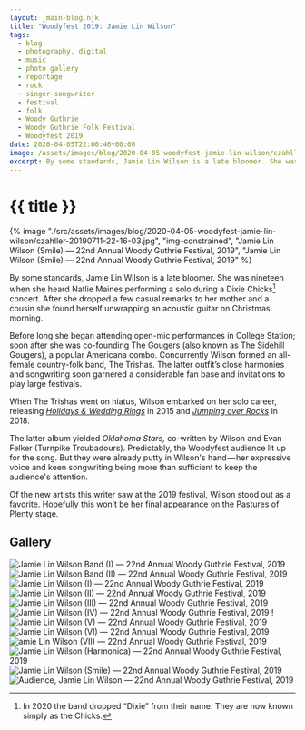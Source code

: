 ```yaml
---
layout: _main-blog.njk
title: "Woodyfest 2019: Jamie Lin Wilson"
tags: 
  - blog
  - photography, digital
  - music
  - photo gallery
  - reportage
  - rock
  - singer-songwriter
  - festival
  - folk
  - Woody Guthrie
  - Woody Guthrie Folk Festival
  - Woodyfest 2019
date: 2020-04-05T22:00:46+00:00
image: /assets/images/blog/2020-04-05-woodyfest-jamie-lin-wilson/czahller-20190711-22-16-03.jpg
excerpt: By some standards, Jamie Lin Wilson is a late bloomer. She was nineteen when she heard Natlie Maines performing a solo during a Dixie Chicks concert.
---
```

<!-- markdownlint-disable MD025 -->
# {{ title }}

<!-- markdownlint-enable MD025 --><mpb-dialog-img>

{% image "./src/assets/images/blog/2020-04-05-woodyfest-jamie-lin-wilson/czahller-20190711-22-16-03.jpg", "img-constrained", "Jamie Lin Wilson (Smile) — 22nd Annual Woody Guthrie Festival, 2019", "Jamie Lin Wilson (Smile) — 22nd Annual Woody Guthrie Festival, 2019" %}</mpb-dialog-img>

By some standards, <span class="h-card p-name">Jamie Lin Wilson</span> is a late bloomer. She was nineteen when she heard <span class="h-card p-name">Natlie Maines</span> performing a solo during a <span class="h-card p-organization">Dixie Chicks</span>[^1] concert. After she dropped a few casual remarks to her mother and a cousin she found herself unwrapping an acoustic guitar on Christmas morning.

[^1]: In 2020 the band dropped “Dixie” from their name. They are now known simply as the Chicks.

Before long she began attending open-mic performances in College Station; soon after she was co-founding <span class="h-card p-organization">The Gougers</span> (also known as <span class="h-card p-organization">The Sidehill Gougers</span>), a popular Americana combo. <time datetime="2009">Concurrently</time> Wilson formed an all-female country-folk band, <span class="h-card p-organization">The Trishas</span>. The latter outfit’s close harmonies and songwriting soon garnered a considerable fan base and invitations to play large festivals.

When The Trishas went on hiatus, Wilson embarked on her solo career, releasing <cite><a href="https://geo.music.apple.com/us/album/holidays-wedding-rings/1124484180?mt=1&app=music&at=10ldhk" target="_blank" rel="external noopener">Holidays &amp; Wedding Rings</a></cite> in <time datetime="2015">2015</time> and <cite><a href="https://geo.music.apple.com/us/album/jumping-over-rocks/1435628329?mt=1&app=music&at=10ldhk" target="_blank" rel="external noopener">Jumping over Rocks</a></cite> in <time datetime="2018">2018</time>.

The latter album yielded <cite class="short-work">Oklahoma Stars,</cite> co-written by Wilson and <span class="h-card p-name">Evan Felker</span> (<span class="h-card p-organization">Turnpike Troubadours</span>). Predictably, the Woodyfest audience lit up for the song. But they were already putty in Wilson's hand&NoBreak;&hairsp;&NoBreak;&mdash;&NoBreak;&hairsp;&NoBreak;her expressive voice and keen songwriting being more than sufficient to keep the audience's attention.

Of the new artists this writer saw at the 2019 festival, Wilson stood out as a favorite. Hopefully this won’t be her final appearance on the Pastures of Plenty stage.

## Gallery

<mpb-dialog-gallery hint rel cols="8">
  
  ![Jamie Lin Wilson Band (I) — 22nd Annual Woody Guthrie Festival, 2019](/assets/images/blog/2020-04-05-woodyfest-jamie-lin-wilson/czahller-20190711-22-10-48.jpg)
  ![Jamie Lin Wilson Band (II) — 22nd Annual Woody Guthrie Festival, 2019](/assets/images/blog/2020-04-05-woodyfest-jamie-lin-wilson/czahller-20190711-22-11-27.jpg)
  ![Jamie Lin Wilson (I) — 22nd Annual Woody Guthrie Festival, 2019](/assets/images/blog/2020-04-05-woodyfest-jamie-lin-wilson/czahller-20190711-22-12-05.jpg)
  ![Jamie Lin Wilson (II) — 22nd Annual Woody Guthrie Festival, 2019](/assets/images/blog/2020-04-05-woodyfest-jamie-lin-wilson/czahller-20190711-22-12-12.jpg)
  ![Jamie Lin Wilson (III) — 22nd Annual Woody Guthrie Festival, 2019](/assets/images/blog/2020-04-05-woodyfest-jamie-lin-wilson/czahller-20190711-22-12-57.jpg)
  ![Jamie Lin Wilson (IV) — 22nd Annual Woody Guthrie Festival, 2019](/assets/images/blog/2020-04-05-woodyfest-jamie-lin-wilson/czahller-20190711-22-13-00.jpg)
  !![Jamie Lin Wilson (V) — 22nd Annual Woody Guthrie Festival, 2019](/assets/images/blog/2020-04-05-woodyfest-jamie-lin-wilson/czahller-20190711-22-14-55.jpg)
  ![Jamie Lin Wilson (VI) — 22nd Annual Woody Guthrie Festival, 2019](/assets/images/blog/2020-04-05-woodyfest-jamie-lin-wilson/czahller-20190711-22-15-03.jpg)
  ![amie Lin Wilson (VII) — 22nd Annual Woody Guthrie Festival, 2019](/assets/images/blog/2020-04-05-woodyfest-jamie-lin-wilson/czahller-20190711-22-15-15.jpg)
  ![Jamie Lin Wilson (Harmonica) — 22nd Annual Woody Guthrie Festival, 2019](/assets/images/blog/2020-04-05-woodyfest-jamie-lin-wilson/czahller-20190711-22-15-42.jpg)
  ![Jamie Lin Wilson (Smile) — 22nd Annual Woody Guthrie Festival, 2019](/assets/images/blog/2020-04-05-woodyfest-jamie-lin-wilson/czahller-20190711-22-16-03.jpg)
  ![Audience, Jamie Lin Wilson — 22nd Annual Woody Guthrie Festival, 2019](/assets/images/blog/2020-04-05-woodyfest-jamie-lin-wilson/czahller-20190711-22-47-37.jpg)
</mpb-dialog-gallery>
